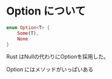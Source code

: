 # Option<T> について

```rust
enum Option<T> {
    Some(T),
    None
}
```

Rust はNullの代わりにOption<T>を採用した。

Option<T> にはメソッドがいっぱいある
